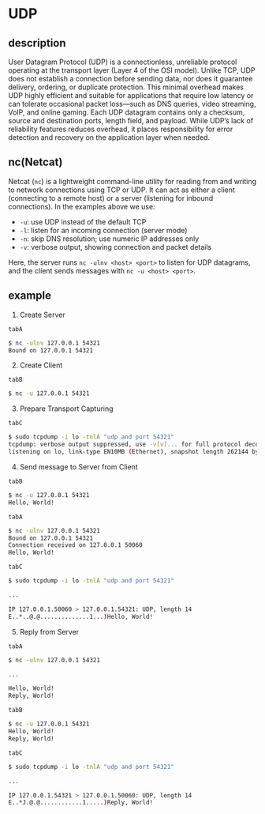 # UDP

## description

User Datagram Protocol (UDP) is a connectionless, unreliable protocol operating at the transport layer (Layer 4 of the OSI model). Unlike TCP, UDP does not establish a connection before sending data, nor does it guarantee delivery, ordering, or duplicate protection. This minimal overhead makes UDP highly efficient and suitable for applications that require low latency or can tolerate occasional packet loss—such as DNS queries, video streaming, VoIP, and online gaming. Each UDP datagram contains only a checksum, source and destination ports, length field, and payload. While UDP’s lack of reliability features reduces overhead, it places responsibility for error detection and recovery on the application layer when needed.

## nc(Netcat)

Netcat (`nc`) is a lightweight command-line utility for reading from and writing to network connections using TCP or UDP. It can act as either a client (connecting to a remote host) or a server (listening for inbound connections). In the examples above we use:

- `-u`: use UDP instead of the default TCP
- `-l`: listen for an incoming connection (server mode)
- `-n`: skip DNS resolution; use numeric IP addresses only
- `-v`: verbose output, showing connection and packet details

Here, the server runs `nc -ulnv <host> <port>` to listen for UDP datagrams, and the client sends messages with `nc -u <host> <port>`.

## example

1. Create Server

`tabA`
```bash
$ nc -ulnv 127.0.0.1 54321
Bound on 127.0.0.1 54321
```

2. Create Client

`tabB`
```bash
$ nc -u 127.0.0.1 54321
```

3. Prepare Transport Capturing

`tabC`
```bash
$ sudo tcpdump -i lo -tnlA "udp and port 54321"
tcpdump: verbose output suppressed, use -v[v]... for full protocol decode
listening on lo, link-type EN10MB (Ethernet), snapshot length 262144 bytes
```

4. Send message to Server from Client

`tabB`
```bash
$ nc -u 127.0.0.1 54321
Hello, World!
```

`tabA`
```bash
$ nc -ulnv 127.0.0.1 54321
Bound on 127.0.0.1 54321
Connection received on 127.0.0.1 50060
Hello, World!
```

`tabC`
```bash
$ sudo tcpdump -i lo -tnlA "udp and port 54321"

...

IP 127.0.0.1.50060 > 127.0.0.1.54321: UDP, length 14
E..*..@.@..............1...)Hello, World!
```

5. Reply from Server

`tabA`
```bash
$ nc -ulnv 127.0.0.1 54321

...

Hello, World!
Reply, World!
```

`tabB`
```bash
$ nc -u 127.0.0.1 54321
Hello, World!
Reply, World!
```

`tabC`
```bash
$ sudo tcpdump -i lo -tnlA "udp and port 54321"

...

IP 127.0.0.1.54321 > 127.0.0.1.50060: UDP, length 14
E..*J.@.@............1.....)Reply, World!
```
